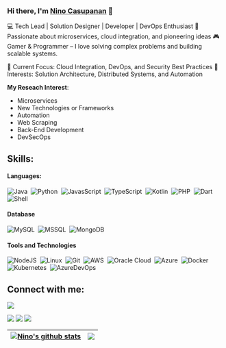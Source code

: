 ### Hi there, I'm [Nino Casupanan](https://nnocsupnn.github.io) 👋

💻 Tech Lead | Solution Designer | Developer | DevOps Enthusiast
🚀 Passionate about microservices, cloud integration, and pioneering ideas
🎮 Gamer & Programmer – I love solving complex problems and building scalable systems.

🔹 Current Focus: Cloud Integration, DevOps, and Security Best Practices
🔹 Interests: Solution Architecture, Distributed Systems, and Automation

**My Reseach Interest**:
- Microservices
- New Technologies or Frameworks
- Automation
- Web Scraping
- Back-End Development
- DevSecOps

## Skills:

#### Languages:

![Java](https://img.shields.io/badge/Java-ED8B00?style=for-the-badge&logo=java&logoColor=white)&nbsp;
![Python](https://img.shields.io/badge/Python-3776AB?style=for-the-badge&logo=python&logoColor=white)&nbsp;
![JavasScript](https://img.shields.io/badge/JavaScript-121011?style=for-the-badge&logo=javascript&logoColor=white)&nbsp;
![TypeScript](https://img.shields.io/badge/TypeScript-121011?style=for-the-badge&logo=typescript&logoColor=blue)&nbsp;
![Kotlin](https://img.shields.io/badge/Kotlin-blue?style=for-the-badge&logo=kotlin&logoColor=white)&nbsp;
![PHP](https://img.shields.io/badge/PHP-blue?style=for-the-badge&logo=php&logoColor=white)&nbsp;
![Dart](https://img.shields.io/badge/Dart-blue?style=for-the-badge&logo=dart&logoColor=white)&nbsp;
![Shell](https://img.shields.io/badge/Shell_Script-121011?style=for-the-badge&logo=gnu-bash&logoColor=white)&nbsp;

#### Database

![MySQL](https://img.shields.io/badge/MySQL-00000F?style=for-the-badge&logo=mysql&logoColor=white)&nbsp;
![MSSQL](https://img.shields.io/badge/MSSQL-316192?style=for-the-badge&logo=ssms&logoColor=white)&nbsp;
![MongoDB](https://img.shields.io/badge/MongoDB-316192?style=for-the-badge&logo=mongodb&logoColor=white)&nbsp;

#### Tools and Technologies

![NodeJS](https://img.shields.io/badge/NodeJS-121011?style=for-the-badge&logo=javascript&logoColor=white)&nbsp;
![Linux](https://img.shields.io/badge/Linux-FCC624?style=for-the-badge&logo=linux&logoColor=black)&nbsp;
![Git](https://img.shields.io/badge/GIT-E44C30?style=for-the-badge&logo=git&logoColor=white)&nbsp;
![AWS](https://img.shields.io/badge/Amazon_AWS-232F3E?style=for-the-badge&logo=amazon-aws&logoColor=white)&nbsp;
![Oracle Cloud](https://img.shields.io/badge/Oracle-232F3E?style=for-the-badge&logo=oracle&logoColor=white)&nbsp;
![Azure](https://img.shields.io/badge/Azure--Cloud-blue?style=for-the-badge&logo=azure-devops&logoColor=white)&nbsp;
![Docker](https://img.shields.io/badge/Docker-blue?style=for-the-badge&logo=docker&logoColor=white)&nbsp;
![Kubernetes](https://img.shields.io/badge/Kubernetes-violet?style=for-the-badge&logo=kubernetes&logoColor=white)&nbsp;
![AzureDevOps](https://img.shields.io/badge/Azure--Cloud-blue?style=for-the-badge&logo=azure-devops&logoColor=white)&nbsp;

## Connect with me:

<p align = "center">

![](https://komarev.com/ghpvc/?username=nnocsupnn&style=for-the-badge)

[<img src ="https://img.shields.io/badge/website-%23.svg?&style=for-the-badge&logo=www&logoColor=white%22&color=black">](https://nnocsupnn.github.io)
[<img src="https://img.shields.io/badge/linkedin-%2312100E.svg?&style=for-the-badge&logo=linkedin&logoColor=white&color=black" />](https://www.linkedin.com/in/nnocsupnn/)
[<img src="https://img.shields.io/badge/instagram-%2312100E.svg?&style=for-the-badge&logo=instagram&logoColor=white&color=black" />](https://instagram.com/nnocsupnn)
</p>

| <a href="https://github.com/anuraghazra/github-readme-stats"><img align="center" src="https://github-readme-stats.vercel.app/api?username=nnocsupnn&show_icons=true&include_all_commits=true&theme=dark&hide_border=true" alt="Nino's github stats" /></a> | <a href="https://github.com/anuraghazra/github-readme-stats"><img align="center" src="https://github-readme-stats.vercel.app/api/top-langs/?username=nnocsupnn&layout=compact&theme=dark&hide_border=true" /></a> |
| ------------- | ------------- |

